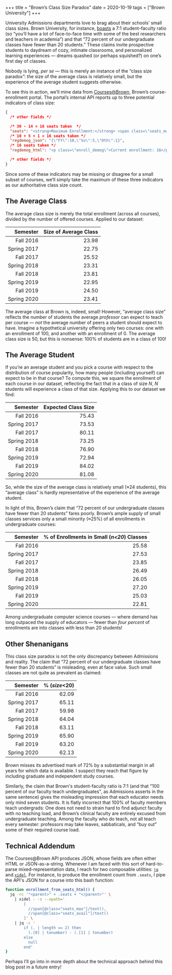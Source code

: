 +++
title = "Brown’s Class Size Paradox"
date = 2020-10-19
tags = ["Brown University"]
+++

University Admissions departments love to brag about their schools’ small class sizes. Brown University, for instance, [boasts](https://admission.brown.edu/explore/admission-facts) a 7:1 student–faculty ratio (so “you’ll have a lot of face-to-face time with some of the best researchers and teachers in academia”) and that “72 percent of our undergraduate classes have fewer than 20 students.” These claims invite prospective students to daydream of cozy, intimate classrooms, and personalized learning experiences — dreams quashed (or perhaps squished?) on one’s first day of classes.

Nobody is lying, *per se* — this is merely an instance of the “class size paradox”: the size of the average class is relatively small, but the experience of the average student suggests otherwise.

<!-- more -->

To see this in action, we’ll mine data from [Courses@Brown](https://cab.brown.edu/), Brown’s course-enrollment portal. The portal’s internal API reports up to three potential indicators of class size:
```json
{
  /* other fields */

  /* 30 - 14 = 16 seats taken  */
  "seats": "<strong>Maximum Enrollment:</strong> <span class=\"seats_max\">30</span> / <strong>Seats Avail:</strong> <span class=\"seats_avail\">14</span>",
  /* 10 + 5 + 1 = 16 seats taken */
  "regdemog_json": "{\"FY\":10,\"So\":5,\"Oth\":1}",
  /* 16 seats taken */
  "regdemog_html": "<p class=\"enroll_demog\">Current enrollment: 16</p><div class=\"demogchart\"></div><div class=\"demogchartlegend\"><ul><li class=\"pieitem item_fy\">62.50% - First Year</li><li class=\"pieitem item_so\">31.25% - Sophomore</li><li class=\"pieitem item_oth\">6.25% - Other</li></ul></div>"

  /* other fields */
}
```
Since some of these indicators may be missing or disagree for a small subset of courses, we’ll simply take the maximum of these three indicators as our authoritative class size count.

## The Average Class

The average class size is merely the total enrollment (across all courses), divided by the number of offered courses. Applied to our dataset:

|    Semester | Size of Average Class |
| ----------: | --------------------: |
|   Fall 2016 |                 23.98 |
| Spring 2017 |                 22.75 |
|   Fall 2017 |                 25.52 |
| Spring 2018 |                 23.31 |
|   Fall 2018 |                 23.81 |
| Spring 2019 |                 22.95 |
|   Fall 2019 |                 24.50 |
| Spring 2020 |                 23.41 |

The average class at Brown is, indeed, small! However, “average class size” reflects the number of students the average *professor* can expect to teach per course — *not* the average number of peers a student should expect to have. Imagine a hypothetical university offering only two courses: one with an enrollment of 100, and another with an enrollment of 0. The average class size is 50, but this is nonsense: 100% of students are in a class of 100!


## The Average Student

If you’re an average student and you pick a course with respect to the distribution of course popularity, how many people (including yourself) can expect to be in that course? To compute this, we square the enrollment of each course in our dataset, reflecting the fact that in a class of size *N*, *N* students will experience a class of that size. Applying this to our dataset we find:

|    Semester | Expected Class Size |
| ----------: | ------------------: |
|   Fall 2016 |               75.43 |
| Spring 2017 |               73.53 |
|   Fall 2017 |               80.11 |
| Spring 2018 |               73.25 |
|   Fall 2018 |               76.90 |
| Spring 2019 |               72.94 |
|   Fall 2019 |               84.02 |
| Spring 2020 |               81.08 |

So, while the size of the average class is relatively small (≈24 students), this “average class” is hardly representative of the experience of the average student.

In light of this, Brown’s claim that “72 percent of our undergraduate classes have fewer than 20 students” fares poorly. Brown’s ample supply of small classes services only a small minority (≈25%) of all enrollments in undergraduate courses:

|    Semester | % of Enrollments in Small (_n<20_) Classes |
| ----------: | -----------------------------------------: |
|   Fall 2016 |                                      25.58 |
| Spring 2017 |                                      27.53 |
|   Fall 2017 |                                      23.85 |
| Spring 2018 |                                      26.49 |
|   Fall 2018 |                                      26.05 |
| Spring 2019 |                                      27.20 |
|   Fall 2019 |                                      25.03 |
| Spring 2020 |                                      22.81 |

Among undergraduate computer science courses — where demand has long outpaced the supply of educators — fewer than *four percent* of enrollments are into classes with less than 20 students!

## Other Shenanigans

This class size paradox is not the only discrepancy between Admissions and reality. The claim that “72 percent of our undergraduate classes have fewer than 20 students” is misleading, even at face value. Such small classes are not quite as prevalent as claimed:

| Semester    | % (_size_<20) |
| ----------: | ------------: |
|   Fall 2016 |         62.09 |
| Spring 2017 |         65.11 |
|   Fall 2017 |         59.98 |
| Spring 2018 |         64.04 |
|   Fall 2018 |         63.11 |
| Spring 2019 |         65.90 |
|   Fall 2019 |         63.20 |
| Spring 2020 |         62.13 |

Brown misses its advertised mark of 72% by a substantial margin in all years for which data is available. I suspect they reach that figure by including graduate and independent study courses.

Similarly, the claim that Brown's student-faculty ratio is 7:1 (and that "100 percent of our faculty teach undergraduates", as Admissions asserts in the same sentence) gives the misleading impression that each educator needs only mind seven students. It is flatly incorrect that 100% of faculty members teach undergrads: One does not need to strain hard to find adjunct faculty with no teaching load, and Brown’s clinical faculty are entirely excused from undergraduate teaching. Among the faculty who do teach, not all teach every semester: professors may take leaves, sabbaticals, and “buy out” some of their required course load.

## Technical Addendum

The Courses@Brown API produces JSON, whose fields are often either HTML or JSON-as-a-string. Whenever I am faced with this sort of hard-to-parse mixed-representation data, I reach for two composable utilities: [`jq`](https://stedolan.github.io/jq/) and [`xidel`](http://www.videlibri.de/xidel.html). For instance, to produce the enrollment count from `.seats`, I pipe the API's JSON for a course into this bash function:
```bash
function enrollment_from_seats_html() {
  jq -rc '"<parent>" + .seats + "</parent>"' \
    | xidel - -s --xpath='
        [
          //span[@class="seats_max"]/text(),
          //span[@class="seats_avail"]/text()
        ]' \
    | jq -c '
        if (. | length == 2) then
          (.[0] | tonumber) - (.[1] | tonumber)
        else
          null
        end'
}
```
Perhaps I’ll go into in more depth about the technical approach behind this blog post in a future entry!
